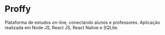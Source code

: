# Proffy
Plataforma de estudos on-line, conectando alunos e professores. Aplicação realizada em Node JS, React JS, React Native e SQLite.
